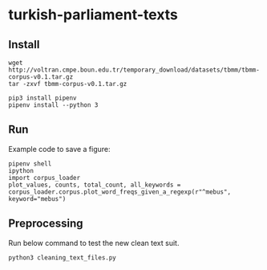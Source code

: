# turkish-parliament-texts

## Install

    wget http://voltran.cmpe.boun.edu.tr/temporary_download/datasets/tbmm/tbmm-corpus-v0.1.tar.gz
    tar -zxvf tbmm-corpus-v0.1.tar.gz
    
    pip3 install pipenv
    pipenv install --python 3
    
## Run
     
Example code to save a figure:
   
    pipenv shell
    ipython
    import corpus_loader
    plot_values, counts, total_count, all_keywords = corpus_loader.corpus.plot_word_freqs_given_a_regexp(r"^mebus", keyword="mebus")
   
    
## Preprocessing

Run below command to test the new clean text suit.

    python3 cleaning_text_files.py
